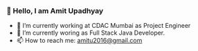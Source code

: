 ### 👋 Hello, I am Amit Upadhyay



- 🔭 I’m currently working at CDAC Mumbai as Project Engineer
- 🌱 I’m currently woring as Full Stack Java Developer.
- 📫 How to reach me: amitu2016@gmail.com
